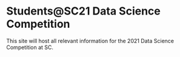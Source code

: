 # Students@SC21 Data Science Competition

This site will host all relevant information for the 2021 Data Science Competition at SC.
